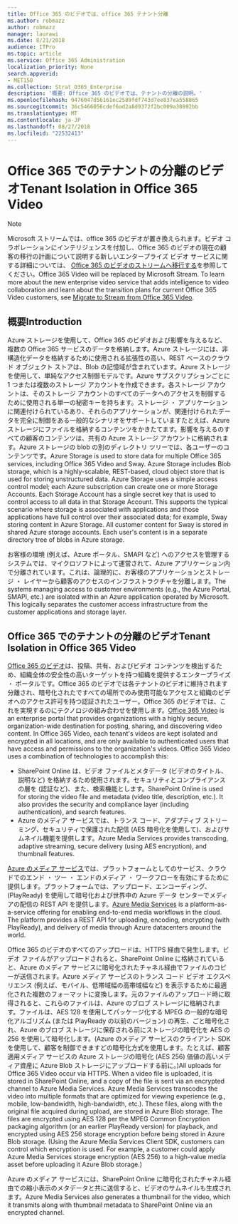 ```yaml
---
title: Office 365 のビデオでは、office 365 テナント分離
ms.author: robmazz
author: robmazz
manager: laurawi
ms.date: 8/21/2018
audience: ITPro
ms.topic: article
ms.service: Office 365 Administration
localization_priority: None
search.appverid:
- MET150
ms.collection: Strat_O365_Enterprise
description: '概要: Office 365 のビデオでは、テナントの分離の説明。'
ms.openlocfilehash: 9476047d56161ec2589fdf743d7ee837ea558865
ms.sourcegitcommit: 36c5466056cdef6ad2a8d9372f2bc009a30892bb
ms.translationtype: MT
ms.contentlocale: ja-JP
ms.lasthandoff: 08/27/2018
ms.locfileid: "22532413"
---
```

# <a name="tenant-isolation-in-office-365-video"></a><span data-ttu-id="2b9a2-103">Office 365 でのテナントの分離のビデオ</span><span class="sxs-lookup"><span data-stu-id="2b9a2-103">Tenant Isolation in Office 365 Video</span></span>

> [!NOTE]
> <span data-ttu-id="2b9a2-p101">Microsoft ストリームでは、office 365 のビデオが置き換えられます。ビデオ コラボレーションにインテリジェンスを付加し、Office 365 のビデオの現在の顧客の移行の計画について説明する新しいエンタープライズ ビデオ サービスに関する詳細については、 [Office 365 のビデオのストリームへ移行する](https://docs.microsoft.com/stream/)を参照してください。</span><span class="sxs-lookup"><span data-stu-id="2b9a2-p101">Office 365 Video will be replaced by Microsoft Stream. To learn more about the new enterprise video service that adds intelligence to video collaboration and learn about the transition plans for current Office 365 Video customers, see [Migrate to Stream from Office 365 Video](https://docs.microsoft.com/stream/).</span></span>

## <a name="introduction"></a><span data-ttu-id="2b9a2-106">概要</span><span class="sxs-lookup"><span data-stu-id="2b9a2-106">Introduction</span></span>
<span data-ttu-id="2b9a2-p102">Azure ストレージを使用して、Office 365 のビデオおよび影響を与えるなど、複数の Office 365 サービスのデータを格納します。Azure ストレージには、非構造化データを格納するために使用される拡張性の高い、REST ベースのクラウド オブジェクト ストアは、Blob の記憶域が含まれています。Azure ストレージを使用して、単純なアクセス制御モデルです。Azure サブスクリプションごとに 1 つまたは複数のストレージ アカウントを作成できます。各ストレージ アカウントは、そのストレージ アカウントのすべてのデータへのアクセスを制御するために使用される単一の秘密キーを持ちます。ストレージ ・ アプリケーションに関連付けられているあり、それらのアプリケーションが、関連付けられたデータを完全に制御をある一般的なシナリオをサポートしていますたとえば、Azure ストレージにファイルを格納するコンテンツをかきたてます。影響を与えるのすべての顧客のコンテンツは、共有の Azure ストレージ アカウントに格納されます。Azure ストレージの blob の別のディレクトリ ツリーでは、各ユーザーのコンテンツです。</span><span class="sxs-lookup"><span data-stu-id="2b9a2-p102">Azure Storage is used to store data for multiple Office 365 services, including Office 365 Video and Sway. Azure Storage includes Blob storage, which is a highly-scalable, REST-based, cloud object store that is used for storing unstructured data. Azure Storage uses a simple access control model; each Azure subscription can create one or more Storage Accounts. Each Storage Account has a single secret key that is used to control access to all data in that Storage Account. This supports the typical scenario where storage is associated with applications and those applications have full control over their associated data; for example, Sway storing content in Azure Storage. All customer content for Sway is stored in shared Azure storage accounts. Each user's content is in a separate directory tree of blobs in Azure storage.</span></span>

<span data-ttu-id="2b9a2-p103">お客様の環境 (例えば、Azure ポータル、SMAPI など) へのアクセスを管理するシステムでは、マイクロソフトによって運営されて、Azure アプリケーション内で分離されています。これは、論理的に、お客様のアプリケーションとストレージ ・ レイヤーから顧客のアクセスのインフラストラクチャを分離します。</span><span class="sxs-lookup"><span data-stu-id="2b9a2-p103">The systems managing access to customer environments (e.g., the Azure Portal, SMAPI, etc.) are isolated within an Azure application operated by Microsoft. This logically separates the customer access infrastructure from the customer applications and storage layer.</span></span>

## <a name="tenant-isolation-in-office-365-video"></a><span data-ttu-id="2b9a2-116">Office 365 でのテナントの分離のビデオ</span><span class="sxs-lookup"><span data-stu-id="2b9a2-116">Tenant Isolation in Office 365 Video</span></span>
<span data-ttu-id="2b9a2-p104">[Office 365 のビデオ](https://support.office.com/article/Meet-Office-365-Video-ca1cc1a9-a615-46e1-b6a3-40dbd99939a6)は、投稿、共有、およびビデオ コンテンツを検出するため、組織全体の安全性の高いターゲットを持つ組織を提供するエンタープライズ ・ ポータルです。Office 365 のビデオでは各テナントのビデオに維持されます分離され、暗号化されたですべての場所でのみ使用可能なアクセスと組織のビデオへのアクセス許可を持つ認証されたユーザー。Office 365 のビデオでは、これを実現するのにテクノロジの組み合わせを使用します。</span><span class="sxs-lookup"><span data-stu-id="2b9a2-p104">[Office 365 Video](https://support.office.com/article/Meet-Office-365-Video-ca1cc1a9-a615-46e1-b6a3-40dbd99939a6) is an enterprise portal that provides organizations with a highly secure, organization-wide destination for posting, sharing, and discovering video content. In Office 365 Video, each tenant's videos are kept isolated and encrypted in all locations, and are only available to authenticated users that have access and permissions to the organization's videos. Office 365 Video uses a combination of technologies to accomplish this:</span></span>
- <span data-ttu-id="2b9a2-p105">SharePoint Online は、ビデオ ファイルとメタデータ (ビデオのタイトル、説明など) を格納するため使用されます。セキュリティとコンプライアンスの層を (認証など)、また、検索機能とします。</span><span class="sxs-lookup"><span data-stu-id="2b9a2-p105">SharePoint Online is used for storing the video file and metadata (video title, description, etc.). It also provides the security and compliance layer (including authentication), and search features.</span></span>
- <span data-ttu-id="2b9a2-122">Azure のメディア サービスでは、トランス コード、アダプティブ ストリーミング、セキュリティで保護された配信 (AES 暗号化を使用して)、およびサムネイル機能を提供します。</span><span class="sxs-lookup"><span data-stu-id="2b9a2-122">Azure Media Services provides transcoding, adaptive streaming, secure delivery (using AES encryption), and thumbnail features.</span></span>

<span data-ttu-id="2b9a2-p106">[Azure のメディア サービス](https://azure.microsoft.com/services/media-services/)では、プラットフォームとしてのサービス、クラウドでのエンド ・ ツー ・ エンドのメディア ・ ワークフローを有効にするために提供します。プラットフォームでは、アップロード、エンコーディング、(PlayReady) を使用して暗号化および世界中の Azure データ センターでメディアの配信の REST API を提供します。</span><span class="sxs-lookup"><span data-stu-id="2b9a2-p106">[Azure Media Services](https://azure.microsoft.com/services/media-services/) is a platform-as-a-service offering for enabling end-to-end media workflows in the cloud. The platform provides a REST API for uploading, encoding, encrypting (with PlayReady), and delivery of media through Azure datacenters around the world.</span></span>

<span data-ttu-id="2b9a2-p107">Office 365 のビデオのすべてのアップロードは、HTTPS 経由で発生します。ビデオ ファイルがアップロードされると、SharePoint Online に格納されていると、Azure のメディア サービスに暗号化されたチャネル経由でファイルのコピーが送信されます。Azure メディア サービスのトランス コード ビデオ エクスペリエンス (例えば、モバイル、低帯域幅の高帯域幅など) を表示するために最適化された複数のフォーマットに変換します。元のファイルのアップロード時に取得されると、これらのファイルは、Azure のブロブ ストレージに格納されます。ファイルは、AES 128 を使用してパッケージ化する MPEG の一般的な暗号化アルゴリズム (または PlayReady の以前のバージョン) の再生、ごと暗号化され、Azure のブロブ ストレージに保存される前にストレージの暗号化を AES の 256 を使用して暗号化します。(Azure のメディア サービスのクライアント SDK を使用して、顧客を制御できますどの暗号化方式を使用します。たとえば、顧客適用メディア サービスの Azure ストレージの暗号化 (AES 256) 価値の高いメディア資産に Azure Blob ストレージにアップロードする前に。)</span><span class="sxs-lookup"><span data-stu-id="2b9a2-p107">All uploads for Office 365 Video occur via HTTPS. When a video file is uploaded, it is stored in SharePoint Online, and a copy of the file is sent via an encrypted channel to Azure Media Services. Azure Media Services transcodes the video into multiple formats that are optimized for viewing experience (e.g., mobile, low-bandwidth, high-bandwidth, etc.). These files, along with the original file acquired during upload, are stored in Azure Blob storage. The files are encrypted using AES 128 per the MPEG Common Encryption packaging algorithm (or an earlier PlayReady version) for playback, and encrypted using AES 256 storage encryption before being stored in Azure Blob storage. (Using the Azure Media Services Client SDK, customers can control which encryption is used. For example, a customer could apply Azure Media Services storage encryption (AES 256) to a high-value media asset before uploading it Azure Blob storage.)</span></span>

<span data-ttu-id="2b9a2-132">Azure のメディア サービスには、SharePoint Online に暗号化されたチャネル経由での縮小表示のメタデータと共に送信すると、ビデオのサムネイルも生成されます。</span><span class="sxs-lookup"><span data-stu-id="2b9a2-132">Azure Media Services also generates a thumbnail for the video, which it transmits along with thumbnail metadata to SharePoint Online via an encrypted channel.</span></span>
